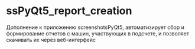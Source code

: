 # ssPyQt5_report_creation
Дополнение к приложению screenshotsPyQt5, автоматизирует сбор и формирование отчетов с машин, участвующих в подсчете, и позволяет скачивать их через веб-интерфейс
